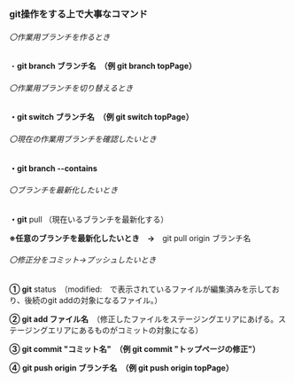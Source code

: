 ### git操作をする上で大事なコマンド







###### 〇作業用ブランチを作るとき

・**git branch ブランチ名　（例 git branch topPage）**





###### 〇作業用ブランチを切り替えるとき

**・git switch ブランチ名　（例 git switch topPage）**





###### 〇現在の作業用ブランチを確認したいとき

**・git branch --contains**





###### 〇ブランチを最新化したいとき

**・git** pull   （現在いるブランチを最新化する）



**※任意のブランチを最新化したいとき　→**　git pull origin ブランチ名







###### 〇修正分をコミット→プッシュしたいとき

**① git** status　（modified:　で表示されているファイルが編集済みを示しており、後続のgit addの対象になるファイル。）



**② git add ファイル名**　（修正したファイルをステージングエリアにあげる。ステージングエリアにあるものがコミットの対象になる）



**③ git commit "コミット名"　（例 git commit "トップページの修正"）**



**④** **git push origin ブランチ名　（例 git push origin topPage）**

